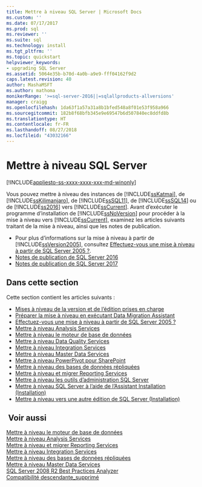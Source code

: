 ```yaml
---
title: Mettre à niveau SQL Server | Microsoft Docs
ms.custom: ''
ms.date: 07/17/2017
ms.prod: sql
ms.reviewer: ''
ms.suite: sql
ms.technology: install
ms.tgt_pltfrm: ''
ms.topic: quickstart
helpviewer_keywords:
- upgrading SQL Server
ms.assetid: 5064e35b-b70d-4a0b-a9e9-fff04162f9d2
caps.latest.revision: 40
author: MashaMSFT
ms.author: mathoma
monikerRange: '>=sql-server-2016||=sqlallproducts-allversions'
manager: craigg
ms.openlocfilehash: 1da63f1a57a31a8b1bfed548a8f01e53f958a966
ms.sourcegitcommit: 182b8f68bfb345e9e69547b6d507840ec8ddfd8b
ms.translationtype: HT
ms.contentlocale: fr-FR
ms.lasthandoff: 08/27/2018
ms.locfileid: "43032166"
---
```

# <a name="upgrade-sql-server"></a>Mettre à niveau SQL Server

[!INCLUDE[appliesto-ss-xxxx-xxxx-xxx-md-winonly](../../includes/appliesto-ss-xxxx-xxxx-xxx-md-winonly.md)]
 
 Vous pouvez mettre à niveau des instances de [!INCLUDE[ssKatmai](../../includes/sskatmai-md.md)], de [!INCLUDE[ssKilimanjaro](../../includes/sskilimanjaro-md.md)], de [!INCLUDE[ssSQL11](../../includes/sssql11-md.md)], de [!INCLUDE[ssSQL14](../../includes/sssql14-md.md)] ou de [!INCLUDE[ss2016](../../includes/sssql15-md.md)] vers [!INCLUDE[ssCurrent](../../includes/sscurrent-md.md)]. Avant d’exécuter le programme d’installation de [!INCLUDE[ssNoVersion](../../includes/ssnoversion-md.md)] pour procéder à la mise à niveau vers [!INCLUDE[ssCurrent](../../includes/sscurrent-md.md)], examinez les articles suivants traitant de la mise à niveau, ainsi que les notes de publication.  
  
   - Pour plus d’informations sur la mise à niveau à partir de [!INCLUDE[ssVersion2005](../../includes/ssversion2005-md.md)], consultez [Effectuez-vous une mise à niveau à partir de SQL Server 2005 ?](../../database-engine/install-windows/are-you-upgrading-from-sql-server-2005.md).  
   - [Notes de publication de SQL Server 2016](../../sql-server/sql-server-2016-release-notes.md) 
   - [Notes de publication de SQL Server 2017](../../sql-server/sql-server-2017-release-notes.md) 
  
## <a name="in-this-section"></a>Dans cette section  
Cette section contient les articles suivants :  
  
-   [Mises à niveau de la version et de l’édition prises en charge](../../database-engine/install-windows/supported-version-and-edition-upgrades.md)  
-   [Préparer la mise à niveau en exécutant Data Migration Assistant](../../database-engine/install-windows/prepare-for-upgrade-by-running-data-migration-assistant.md)  
-   [Effectuez-vous une mise à niveau à partir de SQL Server 2005 ?](../../database-engine/install-windows/are-you-upgrading-from-sql-server-2005.md)  
-   [Mettre à niveau Analysis Services](../../database-engine/install-windows/upgrade-analysis-services.md)  
-   [Mettre à niveau le moteur de base de données](../../database-engine/install-windows/upgrade-database-engine.md)  
-   [Mettre à niveau Data Quality Services](../../database-engine/install-windows/upgrade-data-quality-services.md)  
-   [Mettre à niveau Integration Services](../../integration-services/install-windows/upgrade-integration-services.md)  
-   [Mettre à niveau Master Data Services](../../database-engine/install-windows/upgrade-master-data-services.md)  
-   [Mettre à niveau PowerPivot pour SharePoint](../../database-engine/install-windows/upgrade-power-pivot-for-sharepoint.md)  
-   [Mettre à niveau des bases de données répliquées](../../database-engine/install-windows/upgrade-replicated-databases.md)  
-   [Mettre à niveau et migrer Reporting Services](../../reporting-services/install-windows/upgrade-and-migrate-reporting-services.md)  
-   [Mettre à niveau les outils d’administration SQL Server](../../database-engine/install-windows/upgrade-sql-server-management-tools.md)  
-   [Mettre à niveau SQL Server à l’aide de l’Assistant Installation &#40;Installation&#41;](../../database-engine/install-windows/upgrade-sql-server-using-the-installation-wizard-setup.md)  
-   [Mettre à niveau vers une autre édition de SQL Server &#40;Installation&#41;](../../database-engine/install-windows/upgrade-to-a-different-edition-of-sql-server-setup.md)  
  
## <a name="see-also"></a> Voir aussi  
 [Mettre à niveau le moteur de base de données](../../database-engine/install-windows/upgrade-database-engine.md)   
 [Mettre à niveau Analysis Services](../../database-engine/install-windows/upgrade-analysis-services.md)   
 [Mettre à niveau et migrer Reporting Services](../../reporting-services/install-windows/upgrade-and-migrate-reporting-services.md)   
 [Mettre à niveau Integration Services](../../integration-services/install-windows/upgrade-integration-services.md)   
 [Mettre à niveau des bases de données répliquées](../../database-engine/install-windows/upgrade-replicated-databases.md)   
 [Mettre à niveau Master Data Services](../../database-engine/install-windows/upgrade-master-data-services.md)   
 [SQL Server 2008 R2 Best Practices Analyzer](http://go.microsoft.com/fwlink/?LinkId=197135)   
 [Compatibilité descendante_supprimé](http://msdn.microsoft.com/library/15d9117e-e2fa-4985-99ea-66a117c1e9fd)  
  
  
